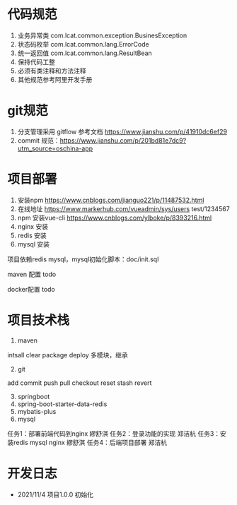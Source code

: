 # 代码规范

1. 业务异常类 com.lcat.common.exception.BusinesException
2. 状态码枚举 com.lcat.common.lang.ErrorCode
3. 统一返回值 com.lcat.common.lang.ResultBean
4. 保持代码工整
5. 必须有类注释和方法注释
6. 其他规范参考阿里开发手册

# git规范

1. 分支管理采用 gitflow 参考文档 https://www.jianshu.com/p/41910dc6ef29
2. commit 规范：https://www.jianshu.com/p/201bd81e7dc9?utm_source=oschina-app

# 项目部署

1. 安装npm  https://www.cnblogs.com/jianguo221/p/11487532.html
2. 在线地址 https://www.markerhub.com/vueadmin/sys/users test/1234567
3. npm 安装vue-cli https://www.cnblogs.com/ylboke/p/8393216.html
4. nginx 安装
5. redis 安装
6. mysql 安装

项目依赖redis mysql，mysql初始化脚本：doc/init.sql

maven 配置 todo

docker配置 todo 

# 项目技术栈
1. maven

intsall clear package deploy 
多模块，继承


2. git

add commit push pull checkout reset stash  revert
 
3. springboot
4. spring-boot-starter-data-redis
5. mybatis-plus
6. mysql 
 
任务1：部署前端代码到nginx 繆舒淇
任务2：登录功能的实现 郑洁杭
任务3：安装redis mysql nginx 繆舒淇
任务4：后端项目部署 郑洁杭

# 开发日志

- 2021/11/4 项目1.0.0 初始化